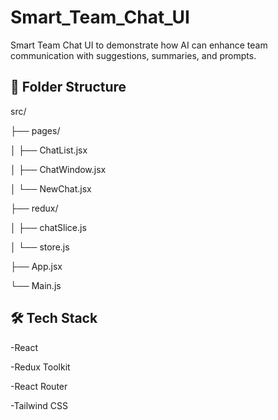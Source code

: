 ﻿# Smart_Team_Chat_UI

Smart Team Chat UI to demonstrate how AI can enhance team communication with suggestions, summaries, and prompts.

📂 Folder Structure
---
src/

├── pages/

│ ├── ChatList.jsx

│ ├── ChatWindow.jsx

│ └── NewChat.jsx

├── redux/

│ ├── chatSlice.js

│ └── store.js

├── App.jsx

└── Main.js



🛠️ Tech Stack
---
-React

-Redux Toolkit

-React Router

-Tailwind CSS

